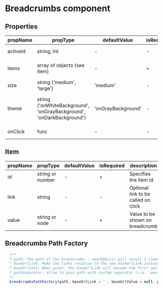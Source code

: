# Breadcrumbs component


## Properties

| propName | propType | defaultValue | isRequired | description |
|----------|----------|--------------|------------|-------------|
| activeId | string, int | - | - | id of current active item |
| items | array of objects (see item)| - | + | Specifies items for breadcrumbs |
| size | string ('medium', 'large') | 'medium' | - | size of items |
| theme | string ('onWhiteBackground', 'onGrayBackground', 'onDarkBackground') | 'onGrayBackground' | - | Specifies breadcrubms background and font colors |
| onClick | func | - | - | callback on item click |

## Item
| propName | propType | defaultValue | isRequired | description |
|----------|----------|--------------|------------|-------------|
| id | string or number| - | + | Specifies the item id |
| link | string | - | - | Optional link to be called on click |
| value | string or node | - | + | Value to be shown on breadcrumb |

## Breadcrumbs Path Factory
```javascript
  /**
  * path: The path of the breadcrumbs - aaa/bbb/ccc will result 3 items of value aaa, bbb, ccc and link of '/aaa', '/aaa/bbb/', '/aaa/bbb/ccc'
  * baseUrlLink: Make the links relative to the new baseUrlLink instead of the current url
  * baseUrlVale: When given, the baseUrlLink will become the first option of the breadcrumbs
  * pathSeparator: allow to pass path with custom separator (i.e. 'aaa-bbb-ccc')
  */
  breadcrumbsPathFactory(path, baseUrlLink = '', baseUrlValue = null, pathSeparator = '/')
```
